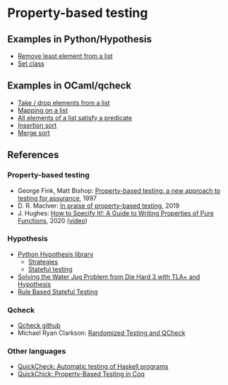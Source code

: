 # Property-based testing

## Examples in Python/Hypothesis

- [Remove least element from a list](hypothesis/remove_smallest/)
- [Set class](hypothesis/set.py)

## Examples in OCaml/qcheck

- [Take / drop elements from a list](qcheck/take_drop.ml)
- [Mapping on a list](qcheck/map.ml)
- [All elements of a list satisfy a predicate](qcheck/forall.ml)
- [Insertion sort](qcheck/insertion_sort.ml)
- [Merge sort](qcheck/merge_sort.ml)

## References

### Property-based testing
- George Fink, Matt Bishop: [Property-based testing: a new approach to testing for assurance](https://dl.acm.org/doi/abs/10.1145/263244.263267), 1997
- D. R. MacIver: [In praise of property-based testing](https://increment.com/testing/in-praise-of-property-based-testing/), 2019
- J. Hughes: [How to Specify It!: A Guide to Writing Properties of Pure Functions](https://research.chalmers.se/publication/517894/file/517894_Fulltext.pdf), 2020 ([video](https://youtu.be/G0NUOst-53U?si=AY6THBq_DYjDRYu1))

### Hypothesis
- [Python Hypothesis library](https://hypothesis.readthedocs.io/en/latest/)
  - [Strategies](https://hypothesis.readthedocs.io/en/latest/data.html)
  - [Stateful testing](https://hypothesis.readthedocs.io/en/latest/stateful.html)
- [Solving the Water Jug Problem from Die Hard 3 with TLA+ and Hypothesis](https://hypothesis.works/articles/how-not-to-die-hard-with-hypothesis/)
- [Rule Based Stateful Testing](https://hypothesis.works/articles/rule-based-stateful-testing/)

### Qcheck
- [Qcheck github](https://github.com/c-cube/qcheck)
- Michael Ryan Clarkson: [Randomized Testing and QCheck](https://youtu.be/62SYeSlSCNM?si=Z1c6FlP8B8bUvgPC)
  
### Other languages
- [QuickCheck: Automatic testing of Haskell programs](https://hackage.haskell.org/package/QuickCheck)
- [QuickChick: Property-Based Testing in Coq](https://softwarefoundations.cis.upenn.edu/qc-current/index.html)
